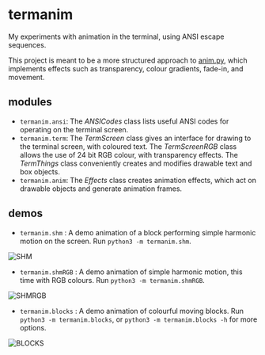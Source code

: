 # termanim

My experiments with animation in the terminal, using ANSI escape sequences.

This project is meant to be a more structured approach to [anim.py](https://gist.github.com/sahasatvik/624a92563cbaf567c510c80b31326d56),
which implements effects such as transparency, colour gradients, fade-in, and movement.

## modules
- `termanim.ansi`: The _ANSICodes_ class lists useful ANSI codes for operating on the terminal screen.
- `termanim.term`: The _TermScreen_ class gives an interface for drawing to the terminal screen, with coloured text.
The _TermScreenRGB_ class allows the use of 24 bit RGB colour, with transparency effects.
The _TermThings_ class conveniently creates and modifies drawable text and box objects.
- `termanim.anim`: The _Effects_ class creates animation effects, which act on drawable objects and generate animation frames.

## demos
- `termanim.shm` : A demo animation of a block performing simple harmonic motion on the screen. Run `python3 -m termanim.shm`.

![SHM](https://user-images.githubusercontent.com/16478483/117474574-ad198800-af78-11eb-8c20-667f42fac931.gif)

- `termanim.shmRGB` : A demo animation of simple harmonic motion, this time with RGB colours. Run `python3 -m termanim.shmRGB`.

![SHMRGB](https://user-images.githubusercontent.com/16478483/117535208-52cd0580-b012-11eb-8917-fa655f1be1a3.gif)

- `termanim.blocks` : A demo animation of colourful moving blocks. Run `python3 -m termanim.blocks`, or `python3 -m termanim.blocks -h`
for more options.

![BLOCKS](https://user-images.githubusercontent.com/16478483/118110785-78865000-b400-11eb-9d7b-6b2b80cf7889.png)
